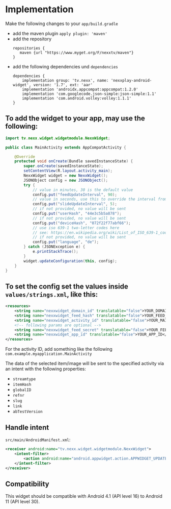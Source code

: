 # Implementation
Make the following changes to your `app/build.gradle`
- add the maven plugin `apply plugin: 'maven'`
- add the repository
     ```
    repositories {
        maven {url "https://www.myget.org/F/nexxtv/maven"}
    }
    ```
- add the following dependencies und `dependencies`
    ```
    dependencies {
        implementation group: 'tv.nexx', name: 'nexxplay-android-widget', version: '1.7', ext: 'aar'
        implementation 'androidx.appcompat:appcompat:1.2.0'
        implementation 'com.googlecode.json-simple:json-simple:1.1'
        implementation 'com.android.volley:volley:1.1.1'
    }
    ```


## To add the widget to your app, may use the following:
```java
import tv.nexx.widget.widgetmodule.NexxWidget;

public class MainActivity extends AppCompatActivity {

    @Override
    protected void onCreate(Bundle savedInstanceState) {
        super.onCreate(savedInstanceState);
        setContentView(R.layout.activity_main);
        NexxWidget widget = new NexxWidget();
        JSONObject config = new JSONObject();
        try {
			// value in minutes, 30 is the default value
            config.put("feedUpdateInterval", 90);
			// value in seconds, use this to override the interval from the feed
            config.put("slideUpdateInterval", 5);
			// if not provided, no value will be sent
            config.put("userHash", "44e3c5b5a878");
			// if not provided, no value will be sent
            config.put("deviceHash", "072f22f77abf66");
			// use iso 639-1 two-letter codes here
			// see: https://en.wikipedia.org/wiki/List_of_ISO_639-1_codes
			// if not provided, no value will be sent
            config.put("language", "de");
        } catch (JSONException e) {
            e.printStackTrace();
        }
        widget.updateConfiguration(this, config);
    }
}
```
## To set the config set the values inside `values/strings.xml`, like this:
```xml
<resources>
    <string name="nexxwidget_domain_id" translatable="false">YOUR_DOMAIN_ID</string>
    <string name="nexxwidget_feed_hash" translatable="false">YOUR_FEED_HASH</string>
    <string name="nexxwidget_activity_id" translatable="false">YOUR_MAIN_ACTIVITY</string>
    <!-- following params are optional -->
    <string name="nexxwidget_feed_secret" translatable="false">YOUR_FEED_SECRET</string>
    <string name="nexxwidget_app_id" translatable="false">YOUR_APP_ID</string>
</resources>
```
For the activity ID, add something like the following `com.example.myapplication.MainActivity`

The data of the selected item/image will be sent to the specified activity via an intent with the following properties:
- `streamtype`
- `itemHash`
- `globalID`
- `refnr`
- `slug`
- `link`
- `abTestVersion`

## Handle intent
`src/main/AndroidManifest.xml`:
```xml
<receiver android:name="tv.nexx.widget.widgetmodule.NexxWidget">
    <intent-filter>
        <action android:name="android.appwidget.action.APPWIDGET_UPDATE"/>
    </intent-filter>
</receiver>
```

## Compatibility
This widget should be compatible with Android 4.1 (API level 16) to Android 11 (API level 30).
